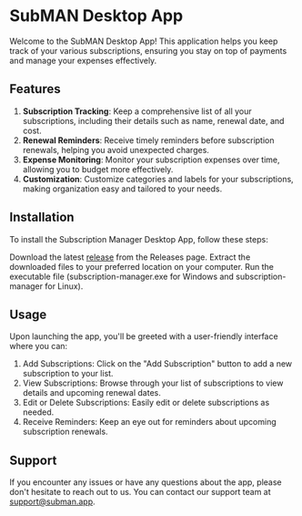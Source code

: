# SubMAN Desktop App
Welcome to the SubMAN Desktop App! This application helps you keep track of your various subscriptions, ensuring you stay on top of payments and manage your expenses effectively.

## Features
1. **Subscription Tracking**: Keep a comprehensive list of all your subscriptions, including their details such as name, renewal date, and cost.
2. **Renewal Reminders**: Receive timely reminders before subscription renewals, helping you avoid unexpected charges.
3. **Expense Monitoring**: Monitor your subscription expenses over time, allowing you to budget more effectively.
4. **Customization**: Customize categories and labels for your subscriptions, making organization easy and tailored to your needs.

## Installation
To install the Subscription Manager Desktop App, follow these steps:

Download the latest [release](https://github.com/SubMAN2-0/desktop-app-public/releases) from the Releases page.
Extract the downloaded files to your preferred location on your computer.
Run the executable file (subscription-manager.exe for Windows and subscription-manager for Linux).

## Usage
Upon launching the app, you'll be greeted with a user-friendly interface where you can:

1. Add Subscriptions: Click on the "Add Subscription" button to add a new subscription to your list.
2. View Subscriptions: Browse through your list of subscriptions to view details and upcoming renewal dates.
3. Edit or Delete Subscriptions: Easily edit or delete subscriptions as needed.
4. Receive Reminders: Keep an eye out for reminders about upcoming subscription renewals.

## Support
If you encounter any issues or have any questions about the app, please don't hesitate to reach out to us. You can contact our support team at support@subman.app.
